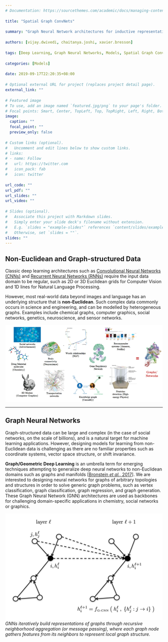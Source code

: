 ```yaml
---
# Documentation: https://sourcethemes.com/academic/docs/managing-content/

title: "Spatial Graph ConvNets"

summary: "Graph Neural Network architectures for inductive representation learning on arbitrary graphs."

authors: [vijay.dwivedi, chaitanya.joshi, xavier.bresson]

tags: [Deep Learning, Graph Neural Networks, Models, Spatial Graph ConvNets]

categories: [Models]

date: 2019-09-17T22:20:35+08:00

# Optional external URL for project (replaces project detail page).
external_link: ""

# Featured image
# To use, add an image named `featured.jpg/png` to your page's folder.
# Focal points: Smart, Center, TopLeft, Top, TopRight, Left, Right, BottomLeft, Bottom, BottomRight.
image:
  caption: ""
  focal_point: ""
  preview_only: false

# Custom links (optional).
#   Uncomment and edit lines below to show custom links.
# links:
# - name: Follow
#   url: https://twitter.com
#   icon_pack: fab
#   icon: twitter

url_code: ""
url_pdf: ""
url_slides: ""
url_video: ""

# Slides (optional).
#   Associate this project with Markdown slides.
#   Simply enter your slide deck's filename without extension.
#   E.g. `slides = "example-slides"` references `content/slides/example-slides.md`.
#   Otherwise, set `slides = ""`.
slides: ""
---
```


## Non-Euclidean and Graph-structured Data

Classic deep learning architectures such as [Convolutional Neural Networks (CNNs)](http://yann.lecun.com/exdb/publis/pdf/lecun-01a.pdf) and [Recurrent Neural Networks (RNNs)](https://www.bioinf.jku.at/publications/older/2604.pdf) require the input data domain to be regular, such as 2D or 3D Euclidean grids for Computer Vision and 1D lines for Natural Language Processing. 

However, most real-world data beyond images and language has an underlying structure that is **non-Euclidean**.
Such complex data commonly occurs in science and engineering, and can be modelled by heterogeneous graphs.
Examples include chemical graphs, computer graphics, social networks, genetics, neuroscience, and sensor networks.

![Graph structured data](graph-data.png)

---

## Graph Neural Networks

Graph-structured data can be large and complex (in the case of social networks, on the scale of billions), and is a natural target for machine learning applications. 
However, designing models for learning from non-Euclidean data is challenging as there are no familiar properties such as coordinate systems, vector space structure, or shift invariance.

**Graph/Geometric Deep Learning** is an umbrella term for emerging techniques attempting to generalize deep neural networks to non-Euclidean domains such as graphs and manifolds [[Bronstein *et al.*, 2017](https://arxiv.org/abs/1611.08097)].
We are interested to designing neural networks for graphs of arbitrary topologies and structures in order to solve generic graph problems, such as vertex classification, graph classification, graph regression, and graph generation.
These Graph Neural Network (GNN) architectures are used as backbones for challenging domain-specific applications in chemistry, social networks or graphics.

![GNN Layer](gnn-layer.png)
*GNNs iteratively build representations of graphs through recursive neighborhood aggregation (or message passing), where each graph node gathers features from its neighbors to represent local graph structure.*